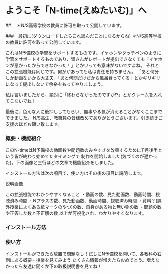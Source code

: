 # ようこそ「N-time(えぬたいむ)」へ

##　 ＊N/S高等学校の教員に許可を取って公開しています。

###　最初に(ダウンロードしたらこれ読んだことになるからね)
＊N/S高等学校の教員に許可を取って公開しています。

これはN予備校の学習をサポートするものです。イヤホンやタッチペンのように学習をサポートするものであり、皆さんがレポートが提出できなくても「イヤホンが悪かったからできなかった！」とかいっても意味がないですよね。
それとこの拡張機能は同じです。何かがあっても私は責任を持ちません。
「あと何分しか動画ないから大丈夫」「あと何問だけだから風呂食ってくる」とかギリギリになって提出しないで余裕をもってやりましょう。

私は言いましたから、絶対に「終わらなかったのですが!?」とかクレームを入れてこないでね！

最後に、色んな人に後押ししてもらい、無事やる気が消えることがなくここまでできました。
N/S高生、教職員の皆様改めてありがとうございます。引き続きご支援のほどお願い致します。

### 概要・機能紹介
このN-timeはN予備校の動画数や問題数のみやすさを改善するために11月後半という皆が終わり始めてたタイミングで
制作を開始しました(気づくのが遅かった)。下の画像と三行ほどの文章で機能紹介をしました。


インストール方法は次の項目で、使い方はその後の項目に説明します。

説明画像

この拡張機能でわかりやすくなること
・動画の数、見た動画数、動画時間、視聴済み時間
・Nプラスの数、見た動画数、動画時間、視聴済み時間
・資料？(課外授業によくある紙マークのやつ)の数、自身がある物と無い物の数
・問題の数や正答した数と不正解の数
以上が可視化され、わかりやすくなります。

### インストール方法

### 使い方
インストールができたら放置で問題なし！試しにN予備校を開いて、各教科の右側にある概要・授業を見てみよう
たくさん情報が増えたらおめでとう。増えなかったら友達に聞くか下の取扱説明書を見てね！
